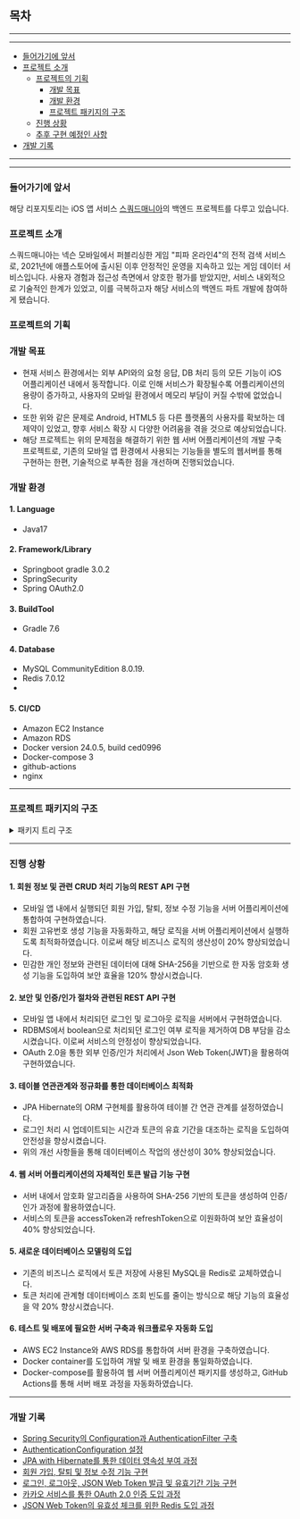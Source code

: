 
## 목차
---
---
- [들어가기에 앞서](#들어가기에-앞서)
- [프로젝트 소개](#프로젝트-소개)
  - [프로젝트의 기획](#프로젝트의-기획)
    - [개발 목표](#개발-목표)
    - [개발 환경](#개발-환경)
    - [프로젝트 패키지의 구조](#프로젝트-패키지의-구조)
  - [진행 상황](#진행-상황)
  - [추후 구현 예정인 사항](#추후-구현-예정인-사항)
 - [개발 기록](#개발-기록)
---
---

### 들어가기에 앞서
해당 리포지토리는 iOS 앱 서비스 <a href="http://squadmania.github.io">스쿼드매니아</a>의 백엔드 프로젝트를 다루고 있습니다.

### 프로젝트 소개
스쿼드매니아는 넥슨 모바일에서 퍼블리싱한 게임 "피파 온라인4"의 전적 검색 서비스로, 2021년에 애플스토어에 출시된 이후 안정적인 운영을 지속하고 있는 게임 데이터 서비스입니다. 사용자 경험과 접근성 측면에서 양호한 평가를 받았지만, 서비스 내외적으로 기술적인 한계가 있었고, 이를 극복하고자 해당 서비스의 백엔드 파트 개발에 참여하게 됐습니다.

### 프로젝트의 기획

### 개발 목표
 - 현재 서비스 환경에서는 외부 API와의 요청 응답, DB 처리 등의 모든 기능이 iOS 어플리케이션 내에서 동작합니다. 이로 인해 서비스가 확장될수록 어플리케이션의 용량이 증가하고, 사용자의 모바일 환경에서 메모리 부담이 커질 수밖에 없었습니다.
 - 또한 위와 같은 문제로 Android, HTML5 등 다른 플랫폼의 사용자를 확보하는 데 제약이 있었고, 향후 서비스 확장 시 다양한 어려움을 겪을 것으로 예상되었습니다.
 - 해당 프로젝트는 위의 문제점을 해결하기 위한 웹 서버 어플리케이션의 개발 구축 프로젝트로, 기존의 모바일 앱 환경에서 사용되는 기능들을 별도의 웹서버를 통해 구현하는 한편, 기술적으로 부족한 점을 개선하며 진행되었습니다.

### 개발 환경

#### 1. Language
  - Java17

#### 2. Framework/Library
  - Springboot gradle 3.0.2
  - SpringSecurity
  - Spring OAuth2.0

#### 3. BuildTool
  - Gradle 7.6

#### 4. Database
  - MySQL CommunityEdition 8.0.19.
  - Redis 7.0.12
  - 
#### 5. CI/CD
  - Amazon EC2 Instance
  - Amazon RDS
  - Docker version 24.0.5, build ced0996
  - Docker-compose 3
  - github-actions
  - nginx

---

### 프로젝트 패키지의 구조
<details>
  <summary>패키지 트리 구조</summary>
  <div markdown="1">

    
    squadmania_auth
    └─ src
       ├─ main
       │  ├─ java
       │  │  └─ com
       │  │     └─ likeurator
       │  │        └─ squadmania_auth
       │  │           ├─ auth
       │  │           │  ├─ AuthenticationController.java
       │  │           │  ├─ AuthenticationService.java
       │  │           │  ├─ AuthorizationController.java
       │  │           │  ├─ AuthorizationService.java
       │  │           │  └─ model
       │  │           │     ├─ AuthenticationRequest.java
       │  │           │     ├─ AuthenticationResponse.java
       │  │           │     ├─ RegisterRequest.java
       │  │           │     └─ RestRequest.java
       │  │           ├─ config
       │  │           │  ├─ ApplicationConfig.java
       │  │           │  ├─ filter
       │  │           │  │  ├─ CustomAccessDeniedHandler.java
       │  │           │  │  ├─ CustomAuthenticationEntryPoint.java
       │  │           │  │  ├─ JwtAuthentificationFilter.java
       │  │           │  │  └─ JwtExceptionFilter.java
       │  │           │  ├─ JwtService.java
       │  │           │  ├─ LogoutService.java
       │  │           │  └─ SecurityConfiguration.java
       │  │           ├─ demo
       │  │           │  └─ DemoController.java
       │  │           ├─ domain
       │  │           │  └─ user
       │  │           │     ├─ model
       │  │           │     │  ├─ Userinfo.java
       │  │           │     │  ├─ UserinfoDate.java
       │  │           │     │  ├─ UserInfoId.java
       │  │           │     │  ├─ UserUpdateRequest.java
       │  │           │     │  └─ UserUpdateResponse.java
       │  │           │     ├─ Role.java
       │  │           │     ├─ UserController.java
       │  │           │     ├─ UserRepository.java
       │  │           │     └─ UserService.java
       │  │           ├─ ServletInitializer.java
       │  │           ├─ SquadmaniaAuthApplication.java
       │  │           └─ token
       │  │              ├─ AccessToken.java
       │  │              ├─ RefreshToken.java
       │  │              ├─ RefreshTokenRepository.java
       │  │              ├─ TokenRepository.java
       │  │              └─ TokenType.java
       │  └─ resources
       │     ├─ application.yml
       │     ├─ static
       │     └─ templates
       └─ test
          └─ java
             └─ com
                └─ likeurator
                   └─ squadmania_auth
                      ├─ RegisterTest.java
                      └─ SquadmaniaAuthApplicationTests.java

  </div>
</details>

---

### 진행 상황  
#### 1. 회원 정보 및 관련 CRUD 처리 기능의 REST API 구현
- 모바일 앱 내에서 실행되던 회원 가입, 탈퇴, 정보 수정 기능을 서버 어플리케이션에 통합하여 구현하였습니다.
- 회원 고유번호 생성 기능을 자동화하고, 해당 로직을 서버 어플리케이션에서 실행하도록 최적화하였습니다. 이로써 해당 비즈니스 로직의 생산성이 20% 향상되었습니다.
- 민감한 개인 정보와 관련된 데이터에 대해 SHA-256을 기반으로 한 자동 암호화 생성 기능을 도입하여 보안 효율을 120% 향상시켰습니다.
#### 2. 보안 및 인증/인가 절차와 관련된 REST API 구현
- 모바일 앱 내에서 처리되던 로그인 및 로그아웃 로직을 서버에서 구현하였습니다.
- RDBMS에서 boolean으로 처리되던 로그인 여부 로직을 제거하여 DB 부담을 감소시켰습니다. 이로써 서비스의 안정성이 향상되었습니다.
- OAuth 2.0을 통한 외부 인증/인가 처리에서 Json Web Token(JWT)을 활용하여 구현하였습니다.
#### 3. 테이블 연관관계와 정규화를 통한 데이터베이스 최적화
- JPA Hibernate의 ORM 구현체를 활용하여 테이블 간 연관 관계를 설정하였습니다.
- 로그인 처리 시 업데이트되는 시간과 토큰의 유효 기간을 대조하는 로직을 도입하여 안전성을 향상시켰습니다.
- 위의 개선 사항들을 통해 데이터베이스 작업의 생산성이 30% 향상되었습니다.
#### 4. 웹 서버 어플리케이션의 자체적인 토큰 발급 기능 구현
- 서버 내에서 암호화 알고리즘을 사용하여 SHA-256 기반의 토큰을 생성하여 인증/인가 과정에 활용하였습니다.
- 서비스의 토큰을 accessToken과 refreshToken으로 이원화하여 보안 효율성이 40% 향상되었습니다.
#### 5. 새로운 데이터베이스 모델링의 도입
- 기존의 비즈니스 로직에서 토큰 저장에 사용된 MySQL을 Redis로 교체하였습니다.
- 토큰 처리에 관계형 데이터베이스 조회 빈도를 줄이는 방식으로 해당 기능의 효율성을 약 20% 향상시켰습니다.
#### 6. 테스트 및 배포에 필요한 서버 구축과 워크플로우 자동화 도입
- AWS EC2 Instance와 AWS RDS를 통합하여 서버 환경을 구축하였습니다.
- Docker container를 도입하여 개발 및 배포 환경을 통일화하였습니다.
- Docker-compose를 활용하여 웹 서버 어플리케이션 패키지를 생성하고, GitHub Actions를 통해 서버 배포 과정을 자동화하였습니다.
---

### 개발 기록
- [Spring Security의 Configuration과 AuthenticationFilter 구축](https://velog.io/@letelumiere/squadmania-dev-2)
- [AuthenticationConfiguration 설정](https://velog.io/@letelumiere/squadmania-dev-3)
- [JPA with Hibernate를 통한 데이터 영속성 부여 과정](https://velog.io/@letelumiere/squadmania-dev-4)
- [회원 가입, 탈퇴 및 정보 수정 기능 구현](https://velog.io/@letelumiere/squadmania-dev-5)
- [로그인, 로그아웃, JSON Web Token 발급 및 유효기간 기능 구현](https://velog.io/@letelumiere/squadmania-dev-6)
- [카카오 서비스를 통한 OAuth 2.0 인증 도입 과정](https://velog.io/@letelumiere/squadmania-dev-7)
- [JSON Web Token의 유효성 체크를 위한 Redis 도입 과정](https://velog.io/@letelumiere/squadmania-dev-8)
